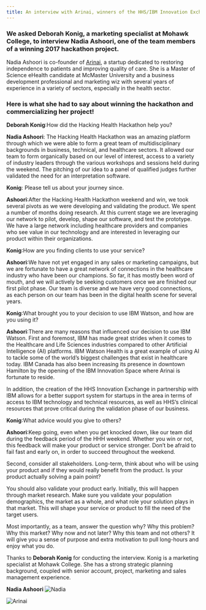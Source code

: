 ```yaml
---
title: An interview with Arinai, winners of the HHS/IBM Innovation Exchange prize in our 2017 Hackathon
---
```


### We asked Deborah Konig, a marketing specialist at Mohawk College, to interview Nadia Ashoori, one of the team members of a winning 2017 hackathon project. 

Nadia Ashoori is co-founder of [Arinai](http://arinai.com/), a startup dedicated to restoring independence to patients and improving quality of care. She is a Master of Science eHealth candidate at McMaster University and a business development professional and marketing wiz with several years of experience in a variety of sectors, especially in the health sector.

### Here is what she had to say about winning the hackathon and commercializing her project!


**Deborah Konig**:How did the Hacking Health Hackathon help you?

**Nadia Ashoori**: The Hacking Health Hackathon was an amazing platform through which we were able to form a great team of multidisciplinary backgrounds in business, technical, and healthcare sectors. It allowed our team to form organically based on our level of interest, access to a variety of industry leaders through the various workshops and sessions held during the weekend. The pitching of our idea to a panel of qualified judges further validated the need for an interpretation software.


**Konig**: Please tell us about your journey since.

**Ashoori**:After the Hacking Health Hackathon weekend and win, we took several pivots as we were developing and validating the product. We spent a number of months doing research. At this current stage we are leveraging our network to pilot, develop, shape our software, and test the prototype. We have a large network including healthcare providers and companies who see value in our technology and are interested in leveraging our product within their organizations.


**Konig**:How are you finding clients to use your service?

**Ashoori**:We have not yet engaged in any sales or marketing campaigns, but we are fortunate to have a great network of connections in the healthcare industry who have been our champions. So far, it has mostly been word of mouth, and we will actively be seeking customers once we are finished our first pilot phase. Our team is diverse and we have very good connections, as each person on our team has been in the digital health scene for several years.



**Konig**:What brought you to your decision to use IBM Watson, and how are you using it?

**Ashoori**:There are many reasons that influenced our decision to use IBM Watson. First and foremost, IBM has made great strides when it comes to the Healthcare and Life Sciences industries compared to other Artificial Intelligence (AI) platforms. IBM Watson Health is a great example of using AI to tackle some of the world’s biggest challenges that exist in healthcare today. IBM Canada has also been increasing its presence in downtown Hamilton by the opening of the IBM Innovation Space where Arinai is fortunate to reside.

In addition, the creation of the HHS Innovation Exchange in partnership with IBM allows for a better support system for startups in the area in terms of access to IBM technology and technical resources, as well as HHS’s clinical resources that prove critical during the validation phase of our business.




**Konig**:What advice would you give to others?

**Ashoori**:Keep going, even when you get knocked down, like our team did during the feedback period of the HHH weekend. Whether you win or not, this feedback will make your product or service stronger. Don’t be afraid to fail fast and early on, in order to succeed throughout the weekend.

Second, consider all stakeholders. Long-term, think about who will be using your product and if they would really benefit from the product. Is your product actually solving a pain point?

You should also validate your product early. Initially, this will happen through market research. Make sure you validate your population demographics, the market as a whole, and what role your solution plays in that market. This will shape your service or product to fill the need of the target users.

Most importantly, as a team, answer the question why? Why this problem? Why this market? Why now and not later? Why this team and not others? It will give you a sense of purpose and extra motivation to pull long-hours and enjoy what you do.


Thanks to **Deborah Konig** for conducting the interview. Konig is a marketing specialist at Mohawk College. She has a strong strategic planning background, coupled with senior account, project, marketing and sales management experience.

**Nadia Ashoori**
![Nadia](/newsletter/img/hackathon/nidiaInterview/img-nadia.png "Nadia")

![Arinai](/newsletter/img/meetup/2017nov/img-arinai.png "Arinai")

